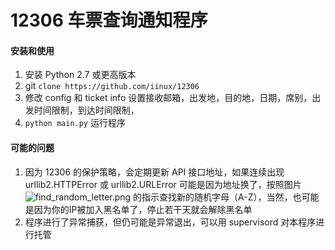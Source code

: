 12306 车票查询通知程序
======================
#### 安装和使用
  1. 安装 Python 2.7 或更高版本
  1. git `clone https://github.com/iinux/12306`
  1. 修改 config 和 ticket info 设置接收邮箱，出发地，目的地，日期，席别，出发时间限制，到达时间限制，
  1. `python main.py` 运行程序

#### 可能的问题
  1. 因为 12306 的保护策略，会定期更新 API 接口地址，如果连续出现 urllib2.HTTPError 或 urllib2.URLError 可能是因为地址换了，按照图片 ![find_random_letter.png](http://zhangqun.site/images/find_random_letter.png) 的指示查找新的随机字母（A-Z），当然，也可能是因为你的IP被加入黑名单了，停止若干天就会解除黑名单
  1. 程序进行了异常捕获，但仍可能是异常退出，可以用 supervisord 对本程序进行托管
